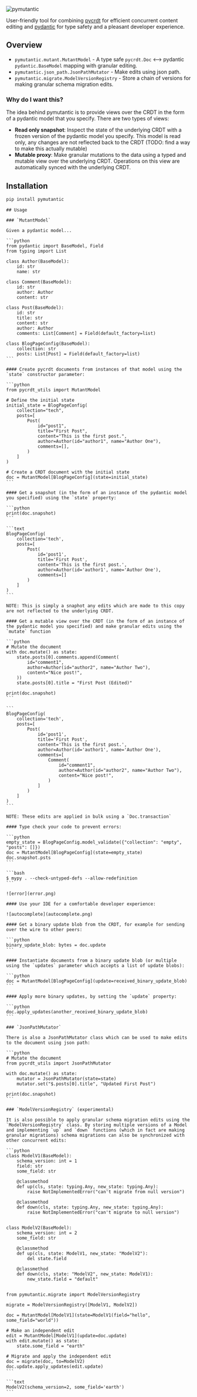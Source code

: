 ![pymutantic](logo.png)

User-friendly tool for combining [pycrdt](https://github.com/jupyter-server/pycrdt) for efficient concurrent content editing and [pydantic](https://docs.pydantic.dev/latest/) for type safety and a pleasant developer experience.


## Overview

* `pymutantic.mutant.MutantModel` - A type safe `pycrdt.Doc` ⟷ pydantic `pydantic.BaseModel` mapping with granular editing.
* `pymutantic.json_path.JsonPathMutator` - Make edits using json path.
* `pymutantic.migrate.ModelVersionRegistry` - Store a chain of versions for making granular schema migration edits.

### Why do I want this?

The idea behind pymutantic is to provide views over the CRDT in the form of a pydantic model that you specify. There are two types of views:

* **Read only snapshot**: Inspect the state of the underlying CRDT with a frozen version of the pydantic model you specify. This model is read only, any changes are not reflected back to the CRDT (TODO: find a way to make this actually mutable)
* **Mutable proxy**: Make granular mutations to the data using a typed and mutable view over the underlying CRDT. Operations on this view are automatically synced with the underlying CRDT. 

## Installation

```bash
pip install pymutantic
```
~~~~
## Usage

### `MutantModel`

Given a pydantic model...

```python
from pydantic import BaseModel, Field
from typing import List

class Author(BaseModel):
    id: str
    name: str

class Comment(BaseModel):
    id: str
    author: Author
    content: str

class Post(BaseModel):
    id: str
    title: str
    content: str
    author: Author
    comments: List[Comment] = Field(default_factory=list)

class BlogPageConfig(BaseModel):
    collection: str
    posts: List[Post] = Field(default_factory=list)
```

#### Create pycrdt documents from instances of that model using the `state` constructor parameter:

```python
from pycrdt_utils import MutantModel

# Define the initial state
initial_state = BlogPageConfig(
    collection="tech",
    posts=[
        Post(
            id="post1",
            title="First Post",
            content="This is the first post.",
            author=Author(id="author1", name="Author One"),
            comments=[],
        )
    ]
)

# Create a CRDT document with the initial state
doc = MutantModel[BlogPageConfig](state=initial_state)
```

#### Get a snapshot (in the form of an instance of the pydantic model you specified) using the `state` property:

```python
print(doc.snapshot)
```

```text
BlogPageConfig(
    collection='tech',
    posts=[
        Post(
            id='post1',
            title='First Post',
            content='This is the first post.',
            author=Author(id='author1', name='Author One'),
            comments=[]
        )
    ]
)
```

NOTE: This is simply a snaphot any edits which are made to this copy are not reflected to the underlying CRDT.

#### Get a mutable view over the CRDT (in the form of an instance of the pydantic model you specified) and make granular edits using the `mutate` function

```python
# Mutate the document
with doc.mutate() as state:
    state.posts[0].comments.append(Comment(
        id="comment1",
        author=Author(id="author2", name="Author Two"),
        content="Nice post!",
    ))
    state.posts[0].title = "First Post (Edited)"

print(doc.snapshot)
```

```
BlogPageConfig(
    collection='tech',
    posts=[
        Post(
            id='post1',
            title='First Post',
            content='This is the first post.',
            author=Author(id='author1', name='Author One'),
            comments=[
                Comment(
                    id="comment1",
                    author=Author(id="author2", name="Author Two"),
                    content="Nice post!",
                )
            ]
        )
    ]
)
```

NOTE: These edits are applied in bulk using a `Doc.transaction`

#### Type check your code to prevent errors:

```python
empty_state = BlogPageConfig.model_validate({"collection": "empty", "posts": []})
doc = MutantModel[BlogPageConfig](state=empty_state)
doc.snapshot.psts
```

```bash
$ mypy . --check-untyped-defs --allow-redefinition
```

![error](error.png)

#### Use your IDE for a comfortable developer experience:

![autocomplete](autocomplete.png)

#### Get a binary update blob from the CRDT, for example for sending over the wire to other peers:

```python
binary_update_blob: bytes = doc.update
```

#### Instantiate documents from a binary update blob (or multiple using the `updates` parameter which accepts a list of update blobs):

```python
doc = MutantModel[BlogPageConfig](update=received_binary_update_blob)    
```

#### Apply more binary updates, by setting the `update` property:

```python
doc.apply_updates(another_received_binary_update_blob)
```

### `JsonPathMutator`

There is also a JsonPathMutator class which can be used to make edits to the document using json path:

```python
# Mutate the document
from pycrdt_utils import JsonPathMutator

with doc.mutate() as state:
    mutator = JsonPathMutator(state=state)
    mutator.set("$.posts[0].title", "Updated First Post")

print(doc.snapshot)
```

### `ModelVersionRegistry` (experimental)

It is also possible to apply granular schema migration edits using the `ModelVersionRegistry` class. By storing multiple versions of a Model and implementing `up` and `down` functions (which in fact are making granular migrations) schema migrations can also be synchronized with other concurrent edits:

```python
class ModelV1(BaseModel):
    schema_version: int = 1
    field: str
    some_field: str

    @classmethod
    def up(cls, state: typing.Any, new_state: typing.Any):
        raise NotImplementedError("can't migrate from null version")

    @classmethod
    def down(cls, state: typing.Any, new_state: typing.Any):
        raise NotImplementedError("can't migrate to null version")


class ModelV2(BaseModel):
    schema_version: int = 2
    some_field: str

    @classmethod
    def up(cls, state: ModelV1, new_state: "ModelV2"):
        del state.field

    @classmethod
    def down(cls, state: "ModelV2", new_state: ModelV1):
        new_state.field = "default"


from pymutantic.migrate import ModelVersionRegistry

migrate = ModelVersionRegistry([ModelV1, ModelV2])

doc = MutantModel[ModelV1](state=ModelV1(field="hello", some_field="world"))

# Make an independent edit
edit = MutantModel[ModelV1](update=doc.update)
with edit.mutate() as state:
    state.some_field = "earth"

# Migrate and apply the independent edit
doc = migrate(doc, to=ModelV2)
doc.update.apply_updates(edit.update)
```

```text
ModelV2(schema_version=2, some_field='earth')
```